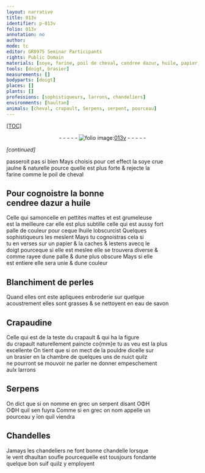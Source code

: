 ```yaml
---
layout: narrative
title: 013v
identifier: p-013v
folio: 013v
annotation: no
author:
mode: tc
editor: GR8975 Seminar Participants
rights: Public Domain
materials: [soye, farine, poil de cheval, cendree dazur, huile, papier, perles, eau de savon, Crapaudine, suif]
tools: [doigt, brasier]
measurements: []
bodyparts: [doigt]
places: []
plants: []
professions: [sophistiqueurs, larrons, chandeliers]
environments: [haultan]
animals: [cheval, crapault, Serpens, serpent, pourceau]
---
```


<p><a href="{{ site.baseurl }}/diplomatic/">[TOC]</a></p><div class="folio" align="center">- - - - - <a href="http://gallica.bnf.fr/ark:/12148/btv1b10500001g/f32.image" target="_blank"><img src="https://cu-mkp.github.io/2017-workshop-edition/assets/photo-icon.png" alt="folio image: " style="display:inline-block; margin-bottom:-3px;"/>013v</a> - - - - - </div>  
 
*[continued]*
  
 passeroit pas si bien Mays choisis pour cet effect la <span class="m">soye</span> crue<br/> jaulne & naturelle pource quelle est plus forte & rejecte la<br/> <span class="m">farine</span> comme le <span class="m">poil de <span class="al">cheval</span></span> 
 
 
  

## Pour cognoistre la bonne<br/> <span class="m">cendree dazur</span> a <span class="m">huile</span>

 
Celle qui samoncelle en pettites mattes et est grumeleuse<br/> est la meilleure car elle est plus subtille celle qui est aussy fort<br/> palle de couleur pour ceque l<span class="m">huile</span> lobscurcist Quelques<br/> <span class="pro">sophistiqueurs</span> les meslent Mays tu cognoistras cela si<br/> tu en verses sur un <span class="m">papier</span> & la caches & lestens avecq le<br/> <span class="tl"><span class="bp">doigt</span></span> pourceque si elle est meslee elle se trouvera diverse &<br/> comme rayee dune palle & dune plus obscure Mays si elle<br/> est entiere elle sera unie & dune couleur 
 
 
  

## Blanchiment de <span class="m">perles</span>

 
Quand elles ont este apliquees enbroderie sur quelque<br/> acoustrement elles sont grasses & se nettoyent en <span class="m">eau de savon</span> 
 
 
  

## <span class="m">Crapaudine</span>

 
Celle qui est de la teste du <span class="al">crapault</span> & qui ha la figure<br/> du <span class="al">crapault</span> naturellement paincte co{mm}e tu as veu est la plus<br/> excellente On tient que si on mect de la pouldre dicelle sur<br/> un <span class="tl">brasier</span> en la chambre de quelques uns de nuict quilz<br/> ne pourront se mouvoir ne parler ne donner empeschement<br/> aulx <span class="pro">larrons</span> 
 
 
  

## <span class="al">Serpens</span>

 
On dict que si on nomme en grec un <span class="al">serpent</span> disant ΟΦΗ<br/> ΟΦΗ quil sen fuyra Comme si en grec on <span class="del">nom</span> appelle un<br/> <span class="al">pourceau</span> <span class="del">y</span> ïon quil viendra 
 
 
  

## Chandelles

 
Jamays les <span class="pro">chandeliers</span> ne font bonne chandelle lorsque<br/> le vent d<span class="env">haultan</span> soufle pourcequelle est tousjours fondante<br/> quelque bon <span class="m">suif</span> quilz y employent 
 
